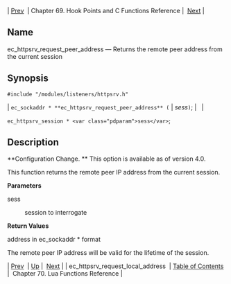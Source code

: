 | [Prev](apis.ec_httpsrv_request_local_address)  | Chapter 69. Hook Points and C Functions Reference |  [Next](lua.function.details) |

<a name="apis.ec_httpsrv_request_peer_address"></a>
## Name

ec_httpsrv_request_peer_address — Returns the remote peer address from the current session

## Synopsis

`#include "/modules/listeners/httpsrv.h"`

| `ec_sockaddr * **ec_httpsrv_request_peer_address** (` | <var class="pdparam">sess</var>`)`; |   |

`ec_httpsrv_session * <var class="pdparam">sess</var>`;<a name="idp7276464"></a>
## Description

**Configuration Change. ** This option is available as of version 4.0.

This function returns the remote peer IP address from the current session.

**Parameters**

<dl class="variablelist">

<dt>sess</dt>

<dd>

session to interrogate

</dd>

</dl>

**Return Values**

address in ec_sockaddr * format

The remote peer IP address will be valid for the lifetime of the session.

| [Prev](apis.ec_httpsrv_request_local_address)  | [Up](hooks) |  [Next](lua.function.details) |
| ec_httpsrv_request_local_address  | [Table of Contents](index) |  Chapter 70. Lua Functions Reference |

